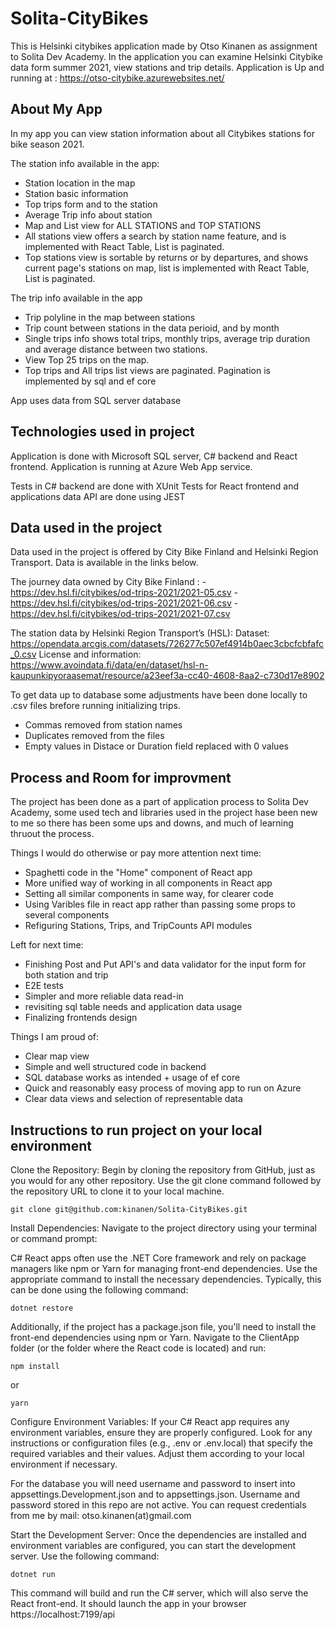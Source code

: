 # Solita-CityBikes
This is Helsinki citybikes application made by Otso Kinanen as assignment to Solita Dev Academy. 
In the application you can examine Helsinki Citybike data form summer 2021, view stations and trip details. 
Application is Up and running at : https://otso-citybike.azurewebsites.net/


## About My App

In my app you can view station information about all Citybikes stations for bike season 2021. 

The station info available in the app: 
  - Station location in the map
  - Station basic information
  - Top trips form and to the station
  - Average Trip info about station
  - Map and List view for ALL STATIONS and TOP STATIONS
  - All stations view offers a search by station name feature, and is implemented with React Table, List is paginated.
  - Top stations view is sortable by returns or by departures, and shows current page's stations on map, list is implemented with React Table, List is paginated.

The trip info available in the app 
  - Trip polyline in the map between stations
  - Trip count between stations in the data perioid, and by month
  - Single trips info shows total trips, monthly trips, average trip duration and average distance between two stations.
  - View Top 25 trips on the map. 
  - Top trips and All trips list views are paginated. Pagination is implemented by sql and ef core

App uses data from SQL server database
  
## Technologies used in project

Application is done with Microsoft SQL server, C# backend and React frontend. 
Application is running at Azure Web App service.

Tests in C# backend are done with XUnit
Tests for React frontend and applications data API are done using JEST 


## Data used in the project

Data used in the project is offered by City Bike Finland and Helsinki Region Transport. Data is available in the links below. 

The journey data owned by City Bike Finland : 
    - https://dev.hsl.fi/citybikes/od-trips-2021/2021-05.csv
    - https://dev.hsl.fi/citybikes/od-trips-2021/2021-06.csv
    - https://dev.hsl.fi/citybikes/od-trips-2021/2021-07.csv
    
The station data by Helsinki Region Transport’s (HSL): 
    Dataset: 
    https://opendata.arcgis.com/datasets/726277c507ef4914b0aec3cbcfcbfafc_0.csv
    License and information:
    https://www.avoindata.fi/data/en/dataset/hsl-n-kaupunkipyoraasemat/resource/a23eef3a-cc40-4608-8aa2-c730d17e8902
    
To get data up to database some adjustments have been done locally to .csv files brefore running initializing trips.
  - Commas removed from station names
  - Duplicates removed from the files 
  - Empty values in Distace or Duration field replaced with 0 values

## Process and Room for improvment
The project has been done as a part of application process to Solita Dev Academy, some used tech and libraries used in the project hase been new to me so there has been some ups and downs, and much of learning thruout the process. 
 
 Things I would do otherwise or pay more attention next time: 
  - Spaghetti code in the "Home" component of React app
  - More unified way of working in all components in React app
  - Setting all similar components in same way, for clearer code
  - Using Varibles file in react app rather than passing some props to several components
  - Refiguring Stations, Trips, and TripCounts API modules

 Left for next time:
  - Finishing Post and Put API's and data validator for the input form for both station and trip
  - E2E tests
  - Simpler and more reliable data read-in
  - revisiting sql table needs and application data usage
  - Finalizing frontends design
  
 Things I am proud of: 
  - Clear map view
  - Simple and well structured code in backend
  - SQL database works as intended + usage of ef core
  - Quick and reasonably easy process of moving app to run on Azure 
  - Clear data views and selection of representable data


## Instructions to run project on your local environment
Clone the Repository: Begin by cloning the repository from GitHub, just as you would for any other repository. Use the git clone command followed by the repository URL to clone it to your local machine.

    git clone git@github.com:kinanen/Solita-CityBikes.git

Install Dependencies: Navigate to the project directory using your terminal or command prompt:

C# React apps often use the .NET Core framework and rely on package managers like npm or Yarn for managing front-end dependencies. Use the appropriate command to install the necessary dependencies. Typically, this can be done using the following command:

    dotnet restore

Additionally, if the project has a package.json file, you'll need to install the front-end dependencies using npm or Yarn. Navigate to the ClientApp folder (or the folder where the React code is located) and run:

    npm install

or

    yarn

Configure Environment Variables: If your C# React app requires any environment variables, ensure they are properly configured. Look for any instructions or configuration files (e.g., .env or .env.local) that specify the required variables and their values. Adjust them according to your local environment if necessary.

For the database you will need username and password to insert into appsettings.Development.json and to appsettings.json. Username and password stored in this repo are not active. You can request credentials from me by mail: 
otso.kinanen(at)gmail.com

Start the Development Server: Once the dependencies are installed and environment variables are configured, you can start the development server. Use the following command:

    dotnet run

This command will build and run the C# server, which will also serve the React front-end. It should launch the app in your browser https://localhost:7199/api 

